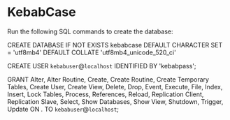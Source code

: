 # KebabCase

Run the following SQL commands to create the database:

CREATE DATABASE IF NOT EXISTS kebabcase
DEFAULT CHARACTER SET = 'utf8mb4' DEFAULT COLLATE 'utf8mb4_unicode_520_ci'

CREATE USER `kebabuser`@`localhost` IDENTIFIED BY 'kebabpass';

GRANT Alter, Alter Routine, Create, Create Routine, Create Temporary Tables, Create User, Create View, Delete, Drop, Event, Execute, File, Index, Insert, Lock Tables, Process, References, Reload, Replication Client, Replication Slave, Select, Show Databases, Show View, Shutdown, Trigger, Update ON *.* TO `kebabuser`@`localhost`;
